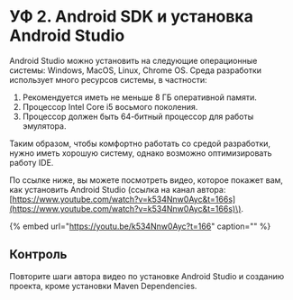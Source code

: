 # УФ 2. Android SDK и установка Android Studio

Android Studio можно установить на следующие операционные системы: Windows, MacOS, Linux, Chrome OS. Среда разработки использует много ресурсов системы, в частности:

1. Рекомендуется иметь не меньше 8 ГБ оперативной памяти.
2. Процессор Intel Core i5 восьмого поколения.
3. Процессор должен быть 64-битный процессор для работы эмулятора.

Таким образом, чтобы комфортно работать со средой разработки, нужно иметь хорошую систему, однако возможно оптимизировать работу IDE.

По ссылке ниже, вы можете посмотреть видео, которое покажет вам, как установить Android Studio \(ссылка на канал автора: [https://www.youtube.com/watch?v=k534Nnw0Ayc&t=166s](https://www.youtube.com/watch?v=k534Nnw0Ayc&t=166s)\).

{% embed url="https://youtu.be/k534Nnw0Ayc?t=166" caption="" %}

## Контроль

Повторите шаги автора видео по установке Android Studio и созданию проекта, кроме установки Maven Dependencies.

